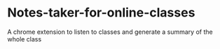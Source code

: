 # Notes-taker-for-online-classes
A chrome extension to listen to classes and generate a summary of the whole class
